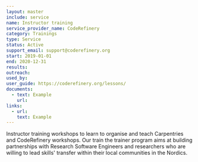 ```yaml
---
layout: master
include: service
name: Instructor training
service_provider_name: CodeRefinery
category: Trainings
type: Service
status: Active
support_email: support@coderefinery.org
start: 2019-01-01
end: 2020-12-31
results:
outreach:
used_by: 
user_guide: https://coderefinery.org/lessons/
documents:
  - text: Example 
    url:  
links:
  - url:   
    text: Example
---
```

Instructor training workshops to learn to organise and teach Carpentries and CodeRefinery workshops. Our train the trainer program aims at building partnerships with Research Software Engineers and researchers who are willing to lead skills' transfer within their local communities in the Nordics. 

